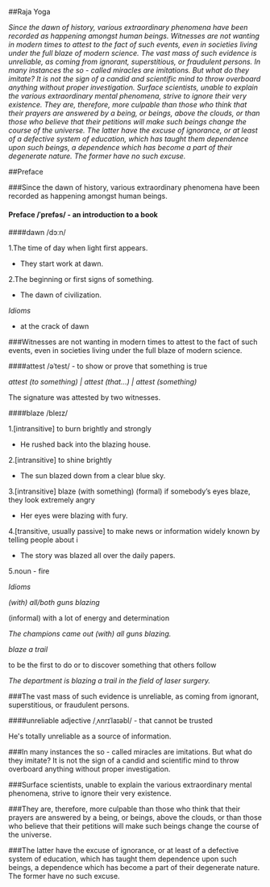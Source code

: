 ##Raja Yoga


_Since the dawn of history, various extraordinary phenomena have been 
recorded as happening amongst human beings. Witnesses are not wanting in 
modern times to attest to the fact of such events, even in societies living 
under the full blaze of modern science. The vast mass of such evidence is 
unreliable, as coming from ignorant, superstitious, or fraudulent persons. In 
many instances the so - called miracles are imitations. But what do they 
imitate? It is not the sign  of a candid and scientific mind to throw overboard 
anything without proper investigation. Surface scientists, unable to explain 
the various extraordinary mental phenomena, strive to ignore their very 
existence. They are, therefore, more culpable than those who think that their 
prayers are answered by a being, or beings, above the clouds, or than those 
who believe that their petitions will make such beings change the course of 
the universe. The latter have the excuse of ignorance, or at least of a 
defective system of education, which has taught them dependence upon such 
beings, a dependence which has become a part of their degenerate nature. 
The former have no such excuse._












##Preface

###Since the dawn of history, various extraordinary phenomena have been recorded as happening amongst human beings. 

#### Preface  /ˈprefəs/ - an introduction to a book

####dawn  /dɔːn/ 

1.The time of day when light first appears.
    
- They start work at dawn.

2.The beginning or first signs of something.

- The dawn of civilization.

_Idioms_

- at the crack of dawn

###Witnesses are not wanting in modern times to attest to the fact of such events, even in societies living under the full blaze of modern science. 


####attest /əˈtest/ -  to show or prove that something is true

_attest (to something) | attest (that…) | attest (something)_

The signature was attested by two witnesses.

####blaze /bleɪz/ 

1.[intransitive] to burn brightly and strongly

- He rushed back into the blazing house.

2.[intransitive] to shine brightly

- The sun blazed down from a clear blue sky.

3.[intransitive] blaze (with something) (formal) if somebody’s eyes blaze, they look extremely angry

- Her eyes were blazing with fury.

4.[transitive, usually passive] to make news or information widely known by telling people about i

- The story was blazed all over the daily papers.

5.noun - fire

_Idioms_

_(with) all/both guns blazing_

(informal) with a lot of energy and determination

*The champions came out (with) all guns blazing.*

_blaze a trail_

to be the first to do or to discover something that others follow

*The department is blazing a trail in the field of laser surgery.*


###The vast mass of such evidence is unreliable, as coming from ignorant, superstitious, or fraudulent persons. 

####unreliable adjective /ˌʌnrɪˈlaɪəbl/ - that cannot be trusted

He's totally unreliable as a source of information.

###In many instances the so - called miracles are imitations. But what do they imitate? It is not the sign  of a candid and scientific mind to throw overboard anything without proper investigation. 

###Surface scientists, unable to explain the various extraordinary mental phenomena, strive to ignore their very existence. 

###They are, therefore, more culpable than those who think that their prayers are answered by a being, or beings, above the clouds, or than those who believe that their petitions will make such beings change the course of the universe. 

###The latter have the excuse of ignorance, or at least of a defective system of education, which has taught them dependence upon such beings, a dependence which has become a part of their degenerate nature. The former have no such excuse.
